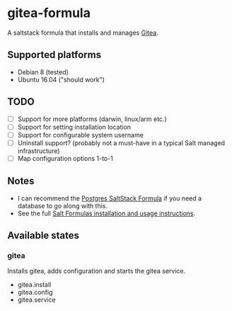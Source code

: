 # gitea-formula

A saltstack formula that installs and manages [Gitea](https://gitea.io).

## Supported platforms

- Debian 8 (tested)
- Ubuntu 16.04 ("should work")

## TODO

- [ ] Support for more platforms (darwin, linux/arm etc.)
- [ ] Support for setting installation location
- [ ] Support for configurable system username
- [ ] Uninstall support? (probably not a must-have in a typical Salt managed infrastructure)
- [ ] Map configuration options 1-to-1

## Notes

- I can recommend the [Postgres SaltStack Formula](https://github.com/saltstack-formulas/postgres-formula) if you need a database to go along with this.
- See the full [Salt Formulas installation and usage instructions](http://docs.saltstack.com/en/latest/topics/development/conventions/formulas.html).

## Available states

### gitea

Installs gitea, adds configuration and starts the gitea service.

- gitea.install
- gitea.config
- gitea.service

